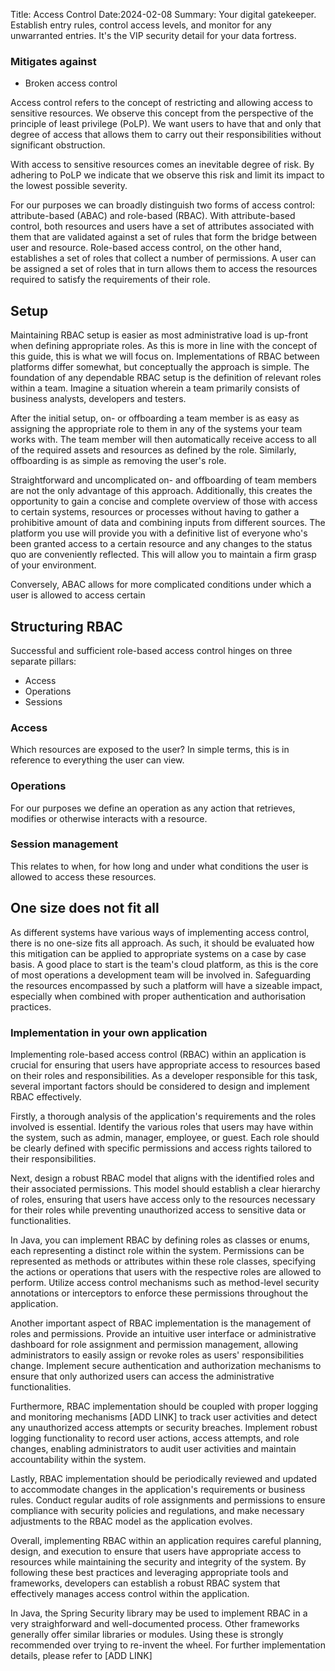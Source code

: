 Title: Access Control
Date:2024-02-08
Summary: Your digital gatekeeper. Establish entry rules, control access levels, and monitor for any unwarranted entries. It's the VIP security detail for your data fortress.

### Mitigates against
- Broken access control

Access control refers to the concept of restricting and allowing access to sensitive resources. We observe this concept from the perspective of the principle of least privilege (PoLP). We want users to have that and only that degree of access that allows them to carry out their responsibilities without significant obstruction. 

With access to sensitive resources comes an inevitable degree of risk. By adhering to PoLP we indicate that we observe this risk and limit its impact to the lowest possible severity.

For our purposes we can broadly distinguish two forms of access control: attribute-based (ABAC) and role-based (RBAC). With attribute-based control, both resources and users have a set of attributes associated with them that are validated against a set of rules that form the bridge between user and resource. Role-based access control, on the other hand, establishes a set of roles that collect a number of permissions. A user can be assigned a set of roles that in turn allows them to access the resources required to satisfy the requirements of their role.

## Setup

Maintaining RBAC setup is easier as most administrative load is up-front when defining appropriate roles. As this is more in line with the concept of this guide, this is what we will focus on. Implementations of RBAC between platforms differ somewhat, but conceptually the approach is simple. The foundation of any dependable RBAC setup is the definition of relevant roles within a team. Imagine a situation wherein a team primarily consists of business analysts, developers and testers.

After the initial setup, on- or offboarding a team member is as easy as assigning the appropriate role to them in any of the systems your team works with. The team member will then automatically receive access to all of the required assets and resources as defined by the role. Similarly, offboarding is as simple as removing the user's role.

Straightforward and uncomplicated on- and offboarding of team members are not the only advantage of this approach. Additionally, this creates the opportunity to gain a concise and complete overview of those with access to certain systems, resources or processes without having to gather a prohibitive amount of data and combining inputs from different sources. The platform you use will provide you with a definitive list of everyone who's been granted access to a certain resource and any changes to the status quo are conveniently reflected. This will allow you to maintain a firm grasp of your environment.

Conversely, ABAC allows for more complicated conditions under which a user is allowed to access certain 

## Structuring RBAC

Successful and sufficient role-based access control hinges on three separate pillars:

- Access
- Operations
- Sessions

### Access
Which resources are exposed to the user? In simple terms, this is in reference to everything the user can view.

### Operations
For our purposes we define an operation as any action that retrieves, modifies or otherwise interacts with a resource.

### Session management
This relates to when, for how long and under what conditions the user is allowed to access these resources.

## One size does not fit all

As different systems have various ways of implementing access control, there is no one-size fits all approach. As such, it should be evaluated how this mitigation can be applied to appropriate systems on a case by case basis. A good place to start is the team's cloud platform, as this is the core of most operations a development team will be involved in. Safeguarding the resources encompassed by such a platform will have a sizeable impact, especially when combined with proper authentication and authorisation practices.

### Implementation in your own application
Implementing role-based access control (RBAC) within an application is crucial for ensuring that users have appropriate access to resources based on their roles and responsibilities. As a developer responsible for this task, several important factors should be considered to design and implement RBAC effectively.

Firstly, a thorough analysis of the application's requirements and the roles involved is essential. Identify the various roles that users may have within the system, such as admin, manager, employee, or guest. Each role should be clearly defined with specific permissions and access rights tailored to their responsibilities. 

Next, design a robust RBAC model that aligns with the identified roles and their associated permissions. This model should establish a clear hierarchy of roles, ensuring that users have access only to the resources necessary for their roles while preventing unauthorized access to sensitive data or functionalities. 

In Java, you can implement RBAC by defining roles as classes or enums, each representing a distinct role within the system. Permissions can be represented as methods or attributes within these role classes, specifying the actions or operations that users with the respective roles are allowed to perform. Utilize access control mechanisms such as method-level security annotations or interceptors to enforce these permissions throughout the application.

Another important aspect of RBAC implementation is the management of roles and permissions. Provide an intuitive user interface or administrative dashboard for role assignment and permission management, allowing administrators to easily assign or revoke roles as users' responsibilities change. Implement secure authentication and authorization mechanisms to ensure that only authorized users can access the administrative functionalities.

Furthermore, RBAC implementation should be coupled with proper logging and monitoring mechanisms [ADD LINK] to track user activities and detect any unauthorized access attempts or security breaches. Implement robust logging functionality to record user actions, access attempts, and role changes, enabling administrators to audit user activities and maintain accountability within the system.

Lastly, RBAC implementation should be periodically reviewed and updated to accommodate changes in the application's requirements or business rules. Conduct regular audits of role assignments and permissions to ensure compliance with security policies and regulations, and make necessary adjustments to the RBAC model as the application evolves.

Overall, implementing RBAC within an application requires careful planning, design, and execution to ensure that users have appropriate access to resources while maintaining the security and integrity of the system. By following these best practices and leveraging appropriate tools and frameworks, developers can establish a robust RBAC system that effectively manages access control within the application.

In Java, the Spring Security library may be used to implement RBAC in a very straighforward and well-documented process. Other frameworks generally offer similar libraries or modules. Using these is strongly recommended over trying to re-invent the wheel. For further implementation details, please refer to [ADD LINK]